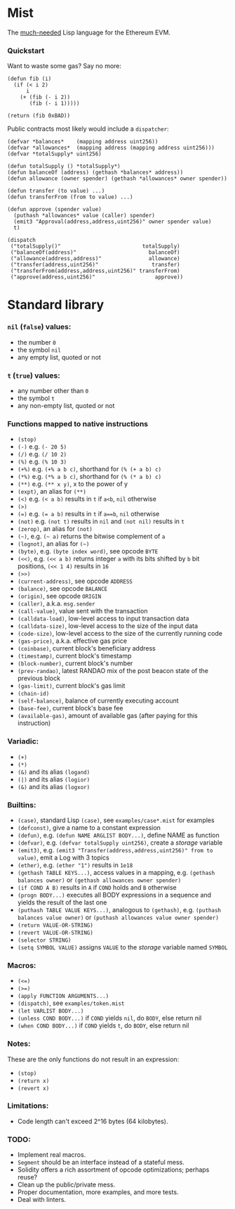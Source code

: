# Mist

[sad]: ## "that's a joke"
The [much-needed][sad] Lisp language for the Ethereum EVM.

### Quickstart

Want to waste some gas? Say no more:

```Lisp
(defun fib (i)
  (if (< i 2)
      i
    (+ (fib (- i 2))
       (fib (- i 1)))))

(return (fib 0xBAD))
```

Public contracts most likely would include a `dispatcher`:

```Lisp
(defvar *balances*    (mapping address uint256))
(defvar *allowances*  (mapping address (mapping address uint256)))
(defvar *totalSupply* uint256)

(defun totalSupply () *totalSupply*)
(defun balanceOf (address) (gethash *balances* address))
(defun allowance (owner spender) (gethash *allowances* owner spender))

(defun transfer (to value) ...)
(defun transferFrom (from to value) ...)

(defun approve (spender value)
  (puthash *allowances* value (caller) spender)
  (emit3 "Approval(address,address,uint256)" owner spender value)
  t)

(dispatch
 ("totalSupply()"                          totalSupply)
 ("balanceOf(address)"                       balanceOf)
 ("allowance(address,address)"               allowance)
 ("transfer(address,uint256)"                 transfer)
 ("transferFrom(address,address,uint256)" transferFrom)
 ("approve(address,uint256)"                   approve))
```

# Standard library

### `nil` (`false`) values:
  - the number `0`
  - the symbol `nil`
  - any empty list, quoted or not

### `t` (`true`) values:
  - any number other than `0`
  - the symbol `t`
  - any non-empty list, quoted or not

### Functions mapped to native instructions
  - `(stop)`
  - `(-)` e.g. `(- 20 5)`
  - `(/)` e.g. `(/ 10 2)`
  - `(%)` e.g. `(% 10 3)`
  - `(+%)` e.g. `(+% a b c)`, shorthand for `(% (+ a b) c)`
  - `(*%)` e.g. `(*% a b c)`, shorthand for `(% (* a b) c)`
  - `(**)` e.g. `(** x y)`, x to the power of y
  - `(expt)`, an alias for `(**)`
  - `(<)` e.g. `(< a b)` results in `t` if `a<b`, `nil` otherwise
  - `(>)`
  - `(=)` e.g. `(= a b)` results in `t` if `a==b`, `nil` otherwise
  - `(not)` e.g. `(not t)` results in `nil` and `(not nil)` results in `t`
  - `(zerop)`, an alias for `(not)`
  - `(~)`, e.g. `(~ a)` returns the bitwise complement of `a`
  - `(lognot)`, an alias for `(~)`
  - `(byte)`, e.g. `(byte index word)`, see opcode `BYTE`
  - `(<<)`, e.g. `(<< a b)` returns integer `a` with its bits shifted by `b` bit positions, `(<< 1 4)` results in `16`
  - `(>>)`
  - `(current-address)`, see opcode `ADDRESS`
  - `(balance)`, see opcode `BALANCE`
  - `(origin)`, see opcode `ORIGIN`
  - `(caller)`, a.k.a. `msg.sender`
  - `(call-value)`, value sent with the transaction
  - `(calldata-load)`, low-level access to input transaction data
  - `(calldata-size)`, low-level access to the size of the input data
  - `(code-size)`, low-level access to the size of the currently running code
  - `(gas-price)`, a.k.a. effective gas price
  - `(coinbase)`, current block's beneficiary address
  - `(timestamp)`, current block's timestamp
  - `(block-number)`, current block's number
  - `(prev-randao)`, latest RANDAO mix of the post beacon state of the previous block
  - `(gas-limit)`, current block's gas limit
  - `(chain-id)`
  - `(self-balance)`, balance of currently executing account
  - `(base-fee)`, current block's base fee
  - `(available-gas)`, amount of available gas (after paying for this instruction)

### Variadic:
  - `(+)`
  - `(*)`
  - `(&)` and its alias `(logand)`
  - `(|)` and its alias `(logior)`
  - `(&)` and its alias `(logxor)`

### Builtins:
  - `(case)`, standard Lisp `(case)`, see `examples/case*.mist` for examples
  - `(defconst)`, give a name to a constant expression
  - `(defun)`, e.g. `(defun NAME ARGLIST BODY...)`, define NAME as function
  - `(defvar)`, e.g. `(defvar totalSupply uint256)`, create a *storage* variable
  - `(emit3)`, e.g. `(emit3 "Transfer(address,address,uint256)" from to value)`, emit a Log with 3 topics
  - `(ether)`, e.g. `(ether "1")` results in `1e18`
  - `(gethash TABLE KEYS...)`, access values in a mapping, e.g. `(gethash balances owner)` or `(gethash allowances owner spender)`
  - `(if COND A B)` results in `A` if `COND` holds and `B` otherwise
  - `(progn BODY...)` executes all BODY expressions in a sequence and yields the result of the last one
  - `(puthash TABLE VALUE KEYS...)`, analogous to `(gethash)`, e.g. `(puthash balances value owner)` or `(puthash allowances value owner spender)`
  - `(return VALUE-OR-STRING)`
  - `(revert VALUE-OR-STRING)`
  - `(selector STRING)`
  - `(setq SYMBOL VALUE)` assigns `VALUE` to the *storage* variable named `SYMBOL`

### Macros:
  - `(<=)`
  - `(>=)`
  - `(apply FUNCTION ARGUMENTS...)`
  - `(dispatch)`, see `examples/token.mist`
  - `(let VARLIST BODY...)`
  - `(unless COND BODY...)` if `COND` yields `nil`, do `BODY`, else return nil
  - `(when COND BODY...)` if `COND` yields `t`, do `BODY`, else return nil

### Notes:

These are the only functions do not result in an expression:
  - `(stop)`
  - `(return x)`
  - `(revert x)`

### Limitations:
  - Code length can't exceed 2^16 bytes (64 kilobytes).

### TODO:
  - Implement real macros.
  - `Segment` should be an interface instead of a stateful mess.
  - Solidity offers a rich assortment of opcode optimizations; perhaps reuse?
  - Clean up the public/private mess.
  - Proper documentation, more examples, and more tests.
  - Deal with linters.
